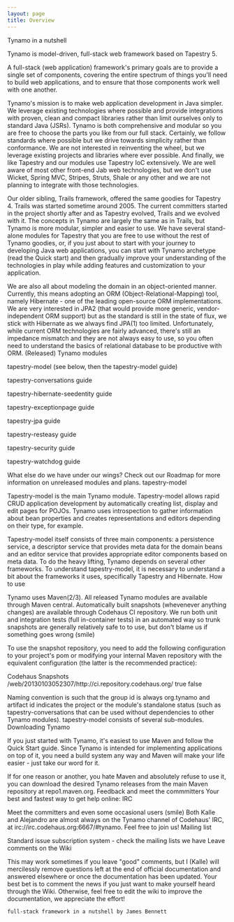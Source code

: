 ```yaml
---
layout: page
title: Overview
---
```


Tynamo in a nutshell

Tynamo is model-driven, full-stack web framework based on Tapestry 5.
	

A full-stack (web application) framework's primary goals are to provide a single set of components, covering the entire spectrum of things you'll need to build web applications, and to ensure that those components work well with one another.

Tynamo's mission is to make web application development in Java simpler. We leverage existing technologies where possible and provide integrations with proven, clean and compact libraries rather than limit ourselves only to standard Java (JSRs). Tynamo is both comprehensive and modular so you are free to choose the parts you like from our full stack. Certainly, we follow standards where possible but we drive towards simplicity rather than conformance. We are not interested in reinventing the wheel, but we leverage existing projects and libraries where ever possible. And finally, we like Tapestry and our modules use Tapestry IoC extensively. We are well aware of most other front-end Jab web technologies, but we don't use Wicket, Spring MVC, Stripes, Struts, Shale or any other and we are not planning to integrate with those technologies.

Our older sibling, Trails framework, offered the same goodies for Tapestry 4. Trails was started sometime around 2005. The current committers started in the project shortly after and as Tapestry evolved, Trails and we evolved with it. The concepts in Tynamo are largely the same as in Trails, but Tynamo is more modular, simpler and easier to use. We have several stand-alone modules for Tapestry that you are free to use without the rest of Tynamo goodies, or, if you just about to start with your journey to developing Java web applications, you can start with Tynamo archetype (read the Quick start) and then gradually improve your understanding of the technologies in play while adding features and customization to your application.

We are also all about modeling the domain in an object-oriented manner. Currently, this means adopting an ORM (Object-Relational-Mapping) tool, namely Hibernate - one of the leading open-source ORM implementations. We are very interested in JPA2 (that would provide more generic, vendor-independent ORM support) but as the standard is still in the state of flux, we stick with Hibernate as we always find JPA(1) too limited. Unfortunately, while current ORM technologies are fairly advanced, there's still an impedance mismatch and they are not always easy to use, so you often need to understand the basics of relational database to be productive with ORM.
(Released) Tynamo modules

tapestry-model (see below, then the tapestry-model guide)

tapestry-conversations guide

tapestry-hibernate-seedentity guide

tapestry-exceptionpage guide

tapestry-jpa guide

tapestry-resteasy guide

tapestry-security guide

tapestry-watchdog guide

What else do we have under our wings? Check out our Roadmap for more information on unreleased modules and plans.
tapestry-model

Tapestry-model is the main Tynamo module. Tapestry-model allows rapid CRUD application development by automatically creating list, display and edit pages for POJOs. Tynamo uses introspection to gather information about bean properties and creates representations and editors depending on their type, for example.

Tapestry-model itself consists of three main components: a persistence service, a descriptor service that provides meta data for the domain beans and an editor service that provides appropriate editor components based on meta data. To do the heavy lifting, Tynamo depends on several other frameworks. To understand tapestry-model, it is necessary to understand a bit about the frameworks it uses, specifically Tapestry and Hibernate.
How to use

Tynamo uses Maven(2/3). All released Tynamo modules are available through Maven central. Automatically built snapshots (whevenever anything changes) are available through Codehaus CI repository. We run both unit and integration tests (full in-container tests) in an automated way so trunk snapshots are generally relatively safe to to use, but don't blame us if something goes wrong (smile)

To use the snapshot repository, you need to add the following configuration to your project's pom or modifying your internal Maven repository with the equivalent configuration (the latter is the recommended practice):

<repositories>
  <repository>
    <id>Codehaus Snapshots</id>
    <url>/web/20130103052307/http://ci.repository.codehaus.org/</url>
    <snapshots>
      <enabled>true</enabled>
    </snapshots>
    <releases>
      <enabled>false</enabled>
    </releases>
  </repository>
</repositories>

Naming convention is such that the group id is always org.tynamo and artifact id indicates the project or the module's standalone status (such as tapestry-conversations that can be used without dependencies to other Tynamo modules). tapestry-model consists of several sub-modules.
Downloading Tynamo

If you just started with Tynamo, it's easiest to use Maven and follow the Quick Start guide. Since Tynamo is intended for implementing applications on top of it, you need a build system any way and Maven will make your life easier - just take our word for it.

If for one reason or another, you hate Maven and absolutely refuse to use it, you can download the desired Tynamo releases from the main Maven repository at repo1.maven.org.
Feedback and meet the commmitters
Your best and fastest way to get help online: IRC

Meet the committers and even some occasional users (smile) Both Kalle and Alejandro are almost always on the Tynamo channel of Codehaus' IRC, at irc://irc.codehaus.org:6667/#tynamo. Feel free to join us!
Mailing list

Standard issue subscription system - check the mailing lists we have
Leave comments on the Wiki

This may work sometimes if you leave "good" comments, but I (Kalle) will mercilessly remove questions left at the end of official documentation and answered elsewhere or once the documentation has been updated. Your best bet is to comment the news if you just want to make yourself heard through the Wiki. Otherwise, feel free to edit the wiki to improve the documentation, we appreciate the effort!

    full-stack framework in a nutshell by James Bennett

